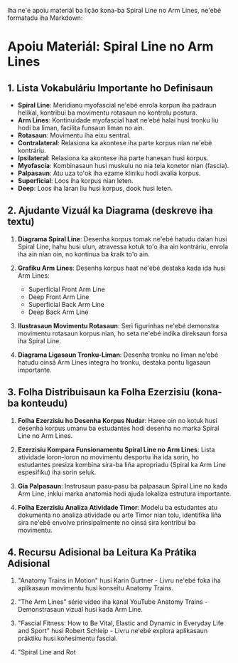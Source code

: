 Iha ne'e apoiu materiál ba lição kona-ba Spiral Line no Arm Lines, ne'ebé formatadu iha Markdown:

# Apoiu Materiál: Spiral Line no Arm Lines

## 1. Lista Vokabuláriu Importante ho Definisaun

- **Spiral Line**: Meridianu myofascial ne'ebé enrola korpun iha padraun helikal, kontribui ba movimentu rotasaun no kontrolu postura.
- **Arm Lines**: Kontinuidade myofascial haat ne'ebé halai husi tronku liu hodi ba liman, facilita funsaun liman no ain.
- **Rotasaun**: Movimentu iha eixu sentral.
- **Contralateral**: Relasiona ka akontese iha parte korpus nian ne'ebé kontráriu.
- **Ipsilateral**: Relasiona ka akontese iha parte hanesan husi korpus.
- **Myofascia**: Kombinasaun husi muskulu no nia teia konetor nian (fascia).
- **Palpasaun**: Atu uza to'ok iha ezame kliniku hodi avalia korpus.
- **Superficial**: Loos iha korpus nian leten.
- **Deep**: Loos iha laran liu husi korpus, dook husi leten.

## 2. Ajudante Vizuál ka Diagrama (deskreve iha textu)

1. **Diagrama Spiral Line**: Desenha korpus tomak ne'ebé hatudu dalan husi Spiral Line, hahu husi ulun, atravessa kotuk to'o iha ain kontráriu, enrola iha ain nian oin, no kontinua ba kraik to'o ain.
2. **Grafiku Arm Lines**: Desenha korpus haat ne'ebé destaka kada ida husi Arm Lines:
   - Superficial Front Arm Line
   - Deep Front Arm Line
   - Superficial Back Arm Line
   - Deep Back Arm Line

3. **Ilustrasaun Movimentu Rotasaun**: Seri figurinhas ne'ebé demonstra movimentu rotasaun korpus nian, ho seta ne'ebé indika direksaun forsa iha Spiral Line.

4. **Diagrama Ligasaun Tronku-Liman**: Desenha tronku no liman ne'ebé hatudu oinsá Arm Lines integra ho tronku, destaka pontu ligasaun importante.

## 3. Folha Distribuisaun ka Folha Ezerzisiu (kona-ba konteudu)

1. **Folha Ezerzisiu ho Desenha Korpus Nudar**: Haree oin no kotuk husi desenha korpus umanu ba estudantes hodi desenha no marka Spiral Line no Arm Lines.

2. **Ezerzisiu Kompara Funsionamentu Spiral Line no Arm Lines**: Lista atividade loron-loron no movimentu desportu iha ida sorin, ho estudantes presiza kombina sira-ba liña apropriadu (Spiral ka Arm Line espesifiku) iha sorin seluk.

3. **Gia Palpasaun**: Instrusaun pasu-pasu ba palpasaun Spiral Line no kada Arm Line, inklui marka anatomia hodi ajuda lokaliza estrutura importante.

4. **Folha Ezerzisiu Analiza Atividade Timor**: Modelu ba estudantes atu dokumenta no analiza atividade ou arte Timor nian tolu, identifika liña sira ne'ebé envolve prinsipalmente no oinsá sira kontribui ba movimentu.

## 4. Recursu Adisional ba Leitura Ka Prátika Adisional

1. "Anatomy Trains in Motion" husi Karin Gurtner - Livru ne'ebé foka iha aplikasaun movimentu husi konseitu Anatomy Trains.

2. "The Arm Lines" série vídeo iha kanal YouTube Anatomy Trains - Demonstrasaun vizuál husi kada Arm Line.

3. "Fascial Fitness: How to Be Vital, Elastic and Dynamic in Everyday Life and Sport" husi Robert Schleip - Livru ne'ebé explora aplikasaun práktiku husi koñesimentu fascial.

4. "Spiral Line and Rot